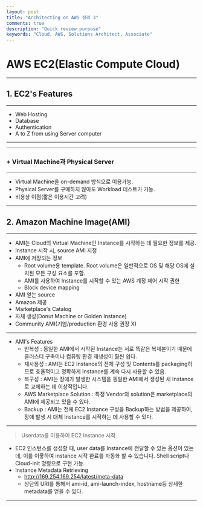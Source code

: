 ```yaml
---
layout: post
title: "Architecting on AWS 정리 3"
comments: true
description: "Quick review purpose"
keywords: "Cloud, AWS, Solutions Architect, Associate"
---
```


# AWS EC2(Elastic Compute Cloud)

* * *

## 1. EC2's Features

* * *

-   Web Hosting
-   Database
-   Authentication
-   A to Z from using Server computer

* * *

* * *

### + Virtual Machine과 Physical Server

* * *

-   Virtual Machine을 on-demand 방식으로 이용가능.
-   Physical Server를 구매하지 않아도 Workload 테스트가 가능.
-   비용상 이점(짧은 이용시간 고려)

* * *

## 2. Amazon Machine Image(AMI)

* * *
- AMI는 Cloud의 Virtual Machine인 Instance를 시작하는 데 필요한 정보를 제공.
- Instance 시작 시, source AMI 지정
- AMI에 저장되는 정보
  - Root volume용 template. Root volume은 일반적으로 OS 및 해당 OS에 설치된 모든 구성 요소를 포함.
  - AMI를 사용하여 Instance를 시작할 수 있는 AWS 계정 제어 시작 권한
  - Block device mapping
- AMI 얻는 source
 - Amazon 제공
 - Marketplace's Catalog
 - 자체 생성(Donut Machine or Golden Instance)
 - Community AMI(기엄/production 환경 사용 권장 X)

---
- AMI's Features
  - 반복성 : 동일한 AMI에서 시작된 Instance는 서로 똑같은 복제본이기 때문에 클러스터 구축이나 컴퓨팅 환경 재생성이 훨씬 쉽다.
  - 재사용성 : AMI는 EC2 Instance의 전체 구성 및 Contents를 packaging하므로 효율적이고 정확하게 Instance를 계속 다시 사용할 수 있음.
  - 복구성 : AMI는 장애가 발생한 시스템을 동일한 AMI에서 생성된 새 Instance로 교체하는 데 이상적입니다.
  - AWS Marketplace Solution : 특정 Vendor의 solution은 marketplace의 AMI에 제공되고 있을 수 있다.
  - Backup : AMI는 전체 EC2 Instance 구성을 Backup하는 방법을 제공하여, 장애 발생 시 대체 Instance를 시작하는 데 사용할 수 있다.

---

> Userdata를 이용하여 EC2 Instance 시작

- EC2 인스턴스를 생성할 때, user data를 Instance에 전달할 수 있는 옵션이 있는데, 이를 이욯하여 instance 시작 완료를 자동화 할 수 있습니다. Shell script나 Cloud-init 명령으로 구현 가능.
- Instance Metadata Retrieving
  - http://169.254.169.254/latest/meta-data
  - 상단의 URI를 통해서 ami-id, ami-launch-index, hostname등 상세한 metadata를 얻을 수 있다.

---
